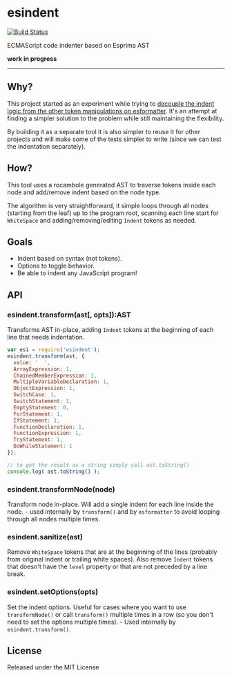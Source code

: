 # esindent

[![Build Status](https://travis-ci.org/millermedeiros/esindent.png?branch=master)](https://travis-ci.org/millermedeiros/esindent)

ECMAScript code indenter based on Esprima AST

**work in progress**

---

## Why?

This project started as an experiment while trying to [decouple the indent
logic from the other token manipulations on
esformatter](https://github.com/millermedeiros/esformatter/issues/96). It's an
attempt at finding a simpler solution to the problem while still maintaining
the flexibility.

By building it as a separate tool it is also simpler to reuse it for other
projects and will make some of the tests simpler to write (since we can test
the indentation separately).


## How?

This tool uses a rocambole generated AST to traverse tokens inside each node
and add/remove indent based on the node type.

The algorithm is very straightforward, it simple loops through all nodes
(starting from the leaf) up to the program root, scanning each line start for
`WhiteSpace` and adding/removing/editing `Indent` tokens as needed.


## Goals

 - Indent based on syntax (not tokens).
 - Options to toggle behavior.
 - Be able to indent any JavaScript program!


## API

### esindent.transform(ast[, opts]):AST

Transforms AST in-place, adding `Indent` tokens at the beginning of each line
that needs indentation.

```js
var esi = require('esindent');
esindent.transform(ast, {
  value: '  ',
  ArrayExpression: 1,
  ChainedMemberExpression: 1,
  MultipleVariableDeclaration: 1,
  ObjectExpression: 1,
  SwitchCase: 1,
  SwitchStatement: 1,
  EmptyStatement: 0,
  ForStatement: 1,
  IfStatement: 1,
  FunctionDeclaration: 1,
  FunctionExpression: 1,
  TryStatement: 1,
  DoWhileStatement: 1
});

// to get the result as a string simply call ast.toString()
console.log( ast.toString() );
```

### esindent.transformNode(node)

Transform node in-place. Will add a single indent for each line inside the
node. - used internally by `transform()` and by `esformatter` to avoid looping
through all nodes multiple times.


### esindent.sanitize(ast)

Remove `WhiteSpace` tokens that are at the beginning of the lines (probably
from original indent or trailing white spaces). Also remove `Indent` tokens
that doesn't have the `level` property or that are not preceded by a line
break.


### esindent.setOptions(opts)

Set the indent options. Useful for cases where you want to use
`transformNode()` or call `transform()` multiple times in a row (so you don't
need to set the options multiple times). - Used internally by
`esindent.transform()`.


## License

Released under the MIT License

